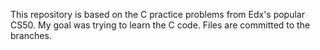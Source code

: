 This repository is based on the C practice problems from Edx's popular CS50. My goal was trying to learn the C code. Files are committed to the branches. 
